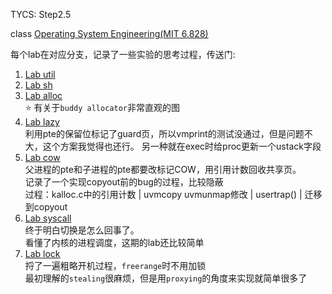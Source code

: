 TYCS: Step2.5

class [Operating System Engineering(MIT 6.828)](https://pdos.csail.mit.edu/6.828/2019/schedule.html)


每个lab在对应分支，记录了一些实验的思考过程，传送门:

1. [Lab util](https://github.com/aptend/xv6-riscv-fall19/tree/util)
2. [Lab sh](https://github.com/aptend/xv6-riscv-fall19/tree/sh)
3. [Lab alloc](https://github.com/aptend/xv6-riscv-fall19/tree/alloc)  
    ⭐ 有关于`buddy allocator`非常直观的图
4. [Lab lazy](https://github.com/aptend/xv6-riscv-fall19/tree/lazy)  
    利用pte的保留位标记了guard页，所以vmprint的测试没通过，但是问题不大，这个方案我觉得也还行。
    另一种就在exec时给proc更新一个ustack字段
5. [Lab cow](https://github.com/aptend/xv6-riscv-fall19/tree/cow)  
    父进程的pte和子进程的pte都要改标记COW，用引用计数回收共享页。  
    记录了一个实现copyout前的bug的过程，比较隐蔽  
    过程：kalloc.c中的引用计数 | uvmcopy uvmunmap修改 | usertrap() | 迁移到copyout
6. [Lab syscall](https://github.com/aptend/xv6-riscv-fall19/tree/syscall)  
    终于明白切换是怎么回事了。  
    看懂了内核的进程调度，这期的lab还比较简单
7. [Lab lock](https://github.com/aptend/xv6-riscv-fall19/tree/lock)  
    捋了一遍粗略开机过程，`freerange`时不用加锁  
    最初理解的`stealing`很麻烦，但是用`proxying`的角度来实现就简单很多了
